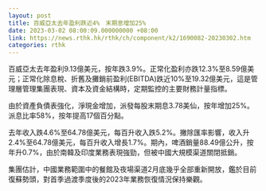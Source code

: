 ```yaml
---
layout: post
title: 百威亞太去年盈利跌近4%　末期息增加25%
date: 2023-03-02 08:00:09.000000000 +08:00
link: https://news.rthk.hk/rthk/ch/component/k2/1690082-20230302.htm
categories: rthk
---
```


百威亞太去年盈利9.13億美元，按年跌3.9%。正常化盈利亦跌12.3%至8.59億美元；正常化除息稅、折舊及攤銷前盈利(EBITDA)跌近10%至19.32億美元，這是管理層管理集團表現、資本及資金結構時，定期監控的主要財務計量指標。

由於資產負債表強化，淨現金增加，派發每股末期息3.78美仙，按年增加25%。派息比率58%，按年提高17個百分點。

去年收入跌4.6%至64.78億美元，每百升收入跌5.2%。撇除匯率影響，收入升2.4%至64.78億美元，每百升收入增長1.7%。期內，啤酒銷量88.49億公升，按年升0.7%，由於南韓及印度業務表現強勁，但被中國大規模渠道關閉抵銷。

集團估計，中國業務範圍中的餐館及夜場渠道2月底幾乎全部重新開放，鑑於目前復蘇勢頭，對首季過渡季度後的2023年業務恢復情況保持樂觀。
